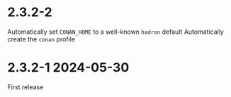 # 2.3.2-2
  Automatically set `CONAN_HOME` to a well-known `hadron` default
  Automatically create the `conan` profile

# 2.3.2-1 2024-05-30
  First release
